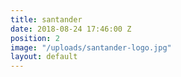 ```yaml
---
title: santander
date: 2018-08-24 17:46:00 Z
position: 2
image: "/uploads/santander-logo.jpg"
layout: default
---
```


